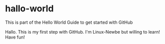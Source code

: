 # hallo-world
This is part of the Hello World Guide to get started with GitHub

Hallo.
This is my first step with GitHub. I'm Linux-Newbe but willing to learn!
Have fun!
